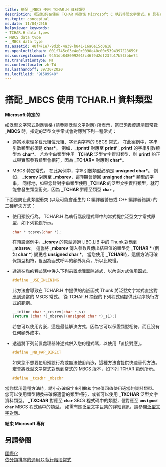 ```yaml
---
title: 搭配 _MBCS 使用 TCHAR.H 資料類型
description: 概述如何在使用 TCHAR 時對應 Microsoft C 執行時間文字常式。H 具有多位元組常數 _MBCS 的資料類型。
ms.topic: conceptual
ms.date: 11/04/2016
helpviewer_keywords:
- TCHAR.H data types
- MBCS data type
- _MBCS data type
ms.assetid: 48f471e7-9d2b-4a39-b841-16a0e15c0a18
ms.openlocfilehash: 001f745c03e4e0c0090e40c00c5394397028659f
ms.sourcegitcommit: 9451db8480992017c46f9d2df23fb17b503bbe74
ms.translationtype: MT
ms.contentlocale: zh-TW
ms.lasthandoff: 09/30/2020
ms.locfileid: "91589948"
---
```

# <a name="using-tcharh-data-types-with-_mbcs"></a>搭配 _MBCS 使用 TCHAR.H 資料類型

**Microsoft 特定的**

如泛型文字常式對應表格 (請參閱[泛型文字對應](../c-runtime-library/generic-text-mappings.md)) 所表示，當已定義資訊清單常數 **_MBCS** 時，指定的泛型文字常式會對應到下列一種常式：

- 適當地處理多位元組位元組、字元與字串的 SBCS 常式。 在此案例中，字串引數類型必須是 **char&#42;**。 例如，**_tprintf** 對應至 **printf**；**printf** 的字串引數類型為 **char&#42;**。 若為字串類型使用 **_TCHAR** 泛型文字資料類型，則 **printf** 的正式與實際參數類型會相符，因為 **_TCHAR&#42;** 對應到 **char&#42;**。

- MBCS 特定常式。 在此案例中，字串引數類型必須是 __unsigned char&#42;__。 例如， **_tcsrev** 對應至 **_mbsrev**，這預期會傳回 __unsigned char&#42;__ 類型的字串。 同樣地，如果您針對字串類型使用 **_TCHAR** 的泛型文字資料類型，就可能會發生類型衝突，因為 **_TCHAR** 對應至類型 **`char`** 。

下面是防止此類型衝突 (以及可能會產生的 C 編譯器警告或 C++ 編譯器錯誤) 的三種解決方式：

- 使用預設行為。 TCHAR.H 為執行階段程式庫中的常式提供泛型文字常式原型，如下列範例所示。

   ```C
   char *_tcsrev(char *);
   ```

   在預設案例中，**_tcsrev** 的原型透過 LIBC.LIB 中的 Thunk 對應到 **_mbsrev**。 這會將 **_mbsrev** 傳入參數與傳出結果值的類型從 **_TCHAR &#42;** (例如 **char &#42;**) 變更成 **unsigned char &#42;**。 當您使用 **_TCHAR**時，這個方法可確保類型相符，但因為函式呼叫的額外負荷，所以比較慢。

- 透過在您的程式碼中併入下列前置處理器陳述式，以內嵌方式使用函式。

   ```C
   #define _USE_INLINING
   ```

   此方法會導致在 TCHAR.H 中提供的內嵌函式 Thunk 將泛型文字常式直接對應到適當的 MBCS 常式。 從 TCHAR.H 摘錄的下列程式碼提供此程序執行方式的範例。

   ```C
   __inline char *_tcsrev(char *_s1)
   {return (char *)_mbsrev((unsigned char *)_s1);}
   ```

   若您可以使用內嵌，這是最佳解決方式，因為它可以保證類型相符，而且沒有任何額外成本。

- 透過將下列前置處理器陳述式併入您的程式碼，以使用「直接對應」。

   ```C
   #define _MB_MAP_DIRECT
   ```

   如果您不想要使用預設行為或無法使用內嵌，這種方法會提供快速替代方法。 宏會將泛型文字常式對應到常式的 MBCS 版本，如下列 TCHAR 範例所示。

   ```C
   #define _tcschr _mbschr
   ```

當您採用這種方法時，請小心確保字串引數和字串傳回值使用適當的資料類型。 您可以使用類型轉換來確保適當的類型相符，或者可以使用 **_TXCHAR** 泛型文字資料類型。 **_TXCHAR** 對應至 **`char`** SBCS 程式碼中的類型，但對應至 **`unsigned char`** MBCS 程式碼中的類型。 如需有關泛型文字巨集的詳細資訊，請參閱[泛型文字對應](../c-runtime-library/generic-text-mappings.md)。

**結束 Microsoft 專有**

## <a name="see-also"></a>另請參閱

[國際化](../c-runtime-library/internationalization.md)\
[依分類排序的通用 C 執行階段常式](../c-runtime-library/run-time-routines-by-category.md)
